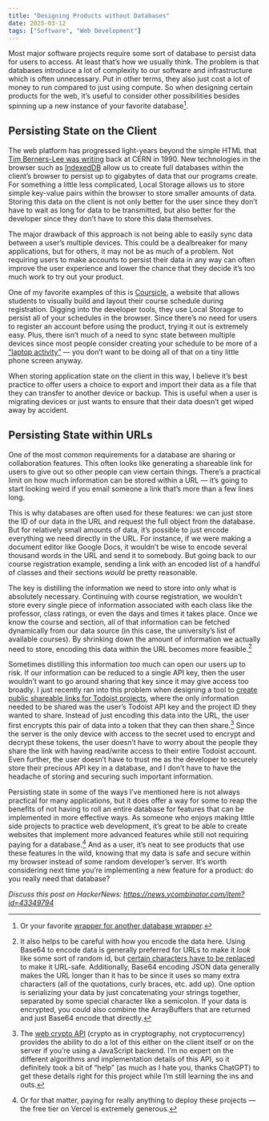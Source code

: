 ```yaml
---
title: "Designing Products without Databases"
date: 2025-03-12
tags: ["Software", "Web Development"]
---
```


Most major software projects require some sort of database to persist data for users to access. At least that’s how we usually think. The problem is that databases introduce a lot of complexity to our software and infrastructure which is often unnecessary. Put in other terms, they also just cost a lot of money to run compared to just using compute. So when designing certain products for the web, it’s useful to consider other possibilities besides spinning up a new instance of your favorite database[^1].

## Persisting State on the Client

The web platform has progressed light-years beyond the simple HTML that [Tim Berners-Lee was writing](https://en.wikipedia.org/wiki/Tim_Berners-Lee#:~:text=Berners-Lee%20published,CERN%20network.) back at CERN in 1990. New technologies in the browser such as [IndexedDB](https://developer.mozilla.org/en-US/docs/Web/API/IndexedDB_API) allow us to create full databases within the client’s browser to persist up to gigabytes of data that our programs create. For something a little less complicated, Local Storage allows us to store simple key-value pairs within the browser to store smaller amounts of data. Storing this data on the client is not only better for the user since they don’t have to wait as long for data to be transmitted, but also better for the developer since they don’t have to store this data themselves.

The major drawback of this approach is not being able to easily sync data between a user’s multiple devices. This could be a dealbreaker for many applications, but for others, it may not be as much of a problem. Not requiring users to make accounts to persist their data in any way can often improve the user experience and lower the chance that they decide it’s too much work to try out your product.

One of my favorite examples of this is [Coursicle](https://www.coursicle.com/), a website that allows students to visually build and layout their course schedule during registration. Digging into the developer tools, they use Local Storage to persist all of your schedules in the browser. Since there’s no need for users to register an account before using the product, trying it out is extremely easy. Plus, there isn’t much of a need to sync state between multiple devices since most people consider creating your schedule to be more of a [“laptop activity”](https://twitter.com/soulohlove/status/1774882830754959445) — you don’t want to be doing all of that on a tiny little phone screen anyway.

When storing application state on the client in this way, I believe it’s best practice to offer users a choice to export and import their data as a file that they can transfer to another device or backup. This is useful when a user is migrating devices or just wants to ensure that their data doesn’t get wiped away by accident.

## Persisting State within URLs

One of the most common requirements for a database are sharing or collaboration features. This often looks like generating a shareable link for users to give out so other people can view certain things. There’s a practical limit on how much information can be stored within a URL — it’s going to start looking weird if you email someone a link that’s more than a few lines long.

This is why databases are often used for these features: we can just store the ID of our data in the URL and request the full object from the database. But for relatively small amounts of data, it’s possible to just encode everything we need directly in the URL. For instance, if we were making a document editor like Google Docs, it wouldn’t be wise to encode several thousand words in the URL and send it to somebody. But going back to our course registration example, sending a link with an encoded list of a handful of classes and their sections _would_ be pretty reasonable.

The key is distilling the information we need to store into only what is absolutely necessary. Continuing with course registration, we wouldn’t store every single piece of information associated with each class like the professor, class ratings, or even the days and times it takes place. Once we know the course and section, all of that information can be fetched dynamically from our data source (in this case, the university’s list of available courses). By shrinking down the amount of information we actually need to store, encoding this data within the URL becomes more feasible.[^2]

Sometimes distilling this information _too_ much can open our users up to risk. If our information can be reduced to a single API key, then the user wouldn’t want to go around sharing that key since it may give access too broadly. I just recently ran into this problem when designing a tool to [create public shareable links for Todoist projects](https://todopub.zsrobinson.com/), where the only information needed to be shared was the user’s Todoist API key and the project ID they wanted to share. Instead of just encoding this data into the URL, the user first encrypts this pair of data into a token that they can then share.[^3] Since the server is the only device with access to the secret used to encrypt and decrypt these tokens, the user doesn’t have to worry about the people they share the link with having read/write access to their entire Todoist account. Even further, the user doesn’t have to trust me as the developer to securely store their precious API key in a database, and I don’t have to have the headache of storing and securing such important information.

Persisting state in some of the ways I’ve mentioned here is not always practical for many applications, but it does offer a way for some to reap the benefits of not having to roll an entire database for features that can be implemented in more effective ways. As someone who enjoys making little side projects to practice web development, it’s great to be able to create websites that implement more advanced features while still not requiring paying for a database.[^4] And as a user, it’s neat to see products that use these features in the wild, knowing that my data is safe and secure within my browser instead of some random developer’s server. It’s worth considering next time you’re implementing a new feature for a product: do you really need that database?

_Discuss this post on HackerNews: https://news.ycombinator.com/item?id=43349794_

[^1]: Or your favorite [wrapper for another database wrapper](https://web.archive.org/web/20230508210847/https://vercel.com/blog/vercel-storage#vercel-postgres-complex-data-made-easy).
[^2]: It also helps to be careful with how you encode the data here. Using Base64 to encode data is generally preferred for URLs to make it _look_ like some sort of random id, but [certain characters have to be replaced](https://stackoverflow.com/a/5835352) to make it URL-safe. Additionally, Base64 encoding JSON data generally makes the URL longer than it has to be since it uses so many extra characters (all of the quotations, curly braces, etc. add up). One option is serializing your data by just concatenating your strings together, separated by some special character like a semicolon. If your data is encrypted, you could also combine the ArrayBuffers that are returned and just Base64 encode that directly.
[^3]: The [web crypto API](https://developer.mozilla.org/en-US/docs/Web/API/Web_Crypto_API) (crypto as in cryptography, not cryptocurrency) provides the ability to do a lot of this either on the client itself or on the server if you’re using a JavaScript backend. I’m no expert on the different algorithms and implementation details of this API, so it definitely took a bit of “help” (as much as I hate you, thanks ChatGPT) to get these details right for this project while I’m still learning the ins and outs.
[^4]: Or for that matter, paying for really anything to deploy these projects — the free tier on Vercel is extremely generous.
